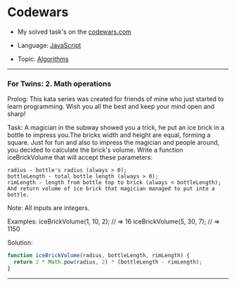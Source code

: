 # Codewars

* My solved task's on the [codewars.com](https://www.codewars.com/users/konderev.ivan)

* Language: [JavaScript](https://en.wikipedia.org/wiki/JavaScript)

* Topic: [Algorithms](https://en.wikipedia.org/wiki/Algorithm)

---

### For Twins: 2. Math operations
Prolog:
  This kata series was created for friends of mine who just started to learn programming. Wish you all the best and keep your mind open and sharp!

Task:
  A magician in the subway showed you a trick, he put an ice brick in a bottle to impress you.The bricks width and height are equal, forming a square. Just for fun and also to impress the magician and people around, you decided to calculate the brick's volume. Write a function iceBrickVolume that will accept these parameters:

    radius - bottle's radius (always > 0);
    bottleLength - total bottle length (always > 0);
    rimLength - length from bottle top to brick (always < bottleLength);
    And return volume of ice brick that magician managed to put into a bottle.

Note:
  All inputs are integers.

Examples:
  iceBrickVolume(1, 10, 2); // => 16
  iceBrickVolume(5, 30, 7); // => 1150

Solution:

```javascript
function iceBrickVolume(radius, bottleLength, rimLength) {
  return 2 * Math.pow(radius, 2) * (bottleLength - rimLength);
}
```
---

